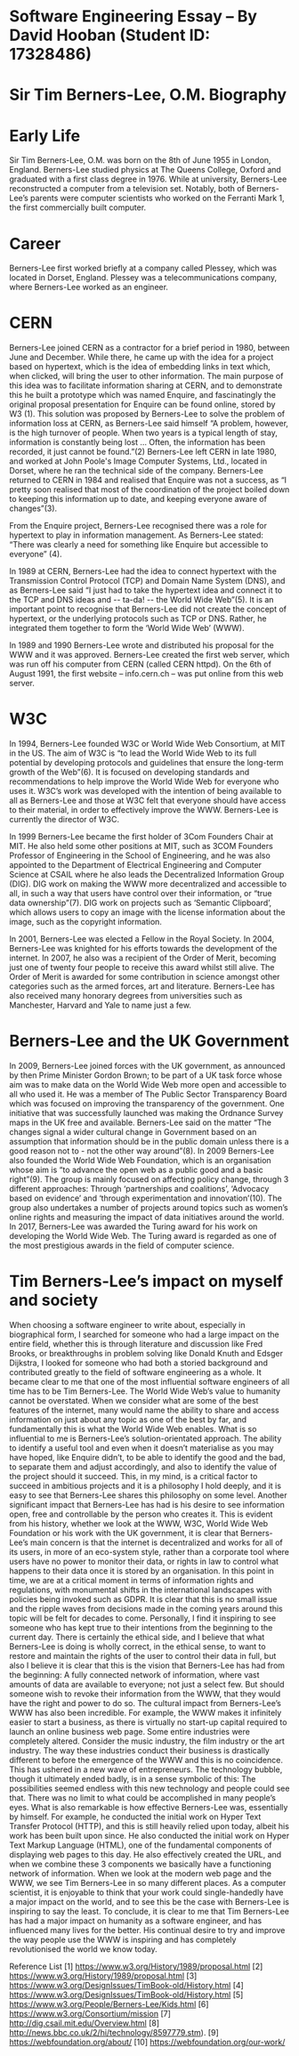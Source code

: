 # Software Engineering Essay – By David Hooban (Student ID: 17328486)
# Sir Tim Berners-Lee, O.M. Biography
#                                    Early Life
Sir Tim Berners-Lee, O.M. was born on the 8th of June 1955 in London, England. Berners-Lee studied physics at The Queens College, Oxford and graduated with a first class degree in 1976. While at university, Berners-Lee reconstructed a computer from a television set. Notably, both of Berners-Lee’s parents were computer scientists who worked on the Ferranti Mark 1, the first commercially built computer.
# Career
Berners-Lee first worked briefly at a company called Plessey, which was located in Dorset, England. Plessey was a telecommunications company, where Berners-Lee worked as an engineer.

# CERN
Berners-Lee joined CERN as a contractor for a brief period in 1980, between June and December. While there, he came up with the idea for a project based on hypertext, which is the idea of embedding links in text which, when clicked, will bring the user to other information. The main purpose of this idea was to facilitate information sharing at CERN, and to demonstrate this he built a prototype which was named Enquire, and fascinatingly the original proposal presentation for Enquire can be found online, stored by W3 (1). This solution was proposed by Berners-Lee to solve the problem of information loss at CERN, as Berners-Lee said himself “A problem, however, is the high turnover of people. When two years is a typical length of stay, information is constantly being lost … Often, the information has been recorded, it just cannot be found.”(2) Berners-Lee left CERN in late 1980, and worked at John Poole's Image Computer Systems, Ltd., located in Dorset, where he ran the technical side of the company. Berners-Lee returned to CERN in 1984 and realised that Enquire was not a success, as “I pretty soon realised that most of the coordination of the project boiled down to keeping this information up to date, and keeping everyone aware of changes”(3).

From the Enquire project, Berners-Lee recognised there was a role for hypertext to play in information management. As Berners-Lee stated: “There was clearly a need for something like Enquire but accessible to everyone” (4).

In 1989 at CERN, Berners-Lee had the idea to connect hypertext with the Transmission Control Protocol (TCP) and Domain Name System (DNS), and as Berners-Lee said “I just had to take the hypertext idea and connect it to the TCP and DNS ideas and -- ta-da! -- the World Wide Web”(5). It is an important point to recognise that Berners-Lee did not create the concept of hypertext, or the underlying protocols such as TCP or DNS. Rather, he integrated them together to form the ‘World Wide Web’ (WWW). 

In 1989 and 1990 Berners-Lee wrote and distributed his proposal for the WWW and it was approved. Berners-Lee created the first web server, which was run off his computer from CERN (called CERN httpd). On the 6th of August 1991, the first website – info.cern.ch – was put online from this web server.


# W3C
In 1994, Berners-Lee founded W3C or World Wide Web Consortium, at MIT in the US. The aim of W3C is “to lead the World Wide Web to its full potential by developing protocols and guidelines that ensure the long-term growth of the Web”(6). It is focused on developing standards and recommendations to help improve the World Wide Web for everyone who uses it. W3C’s work was developed with the intention of being available to all as Berners-Lee and those at W3C felt that everyone should have access to their material, in order to effectively improve the WWW. Berners-Lee is currently the director of W3C. 

In 1999 Berners-Lee became the first holder of 3Com Founders Chair at MIT. He also held some other positions at MIT, such as 3COM Founders Professor of Engineering in the School of Engineering, and he was also appointed to the Department of Electrical Engineering and Computer Science at CSAIL where he also leads the Decentralized Information Group (DIG). DIG work on making the WWW more decentralized and accessible to all, in such a way that users have control over their information, or “true data ownership”(7). DIG work on projects such as ‘Semantic Clipboard’, which allows users to copy an image with the license information about the image, such as the copyright information.

In 2001, Berners-Lee was elected a Fellow in the Royal Society. In 2004, Berners-Lee was knighted for his efforts towards the development of the internet. In 2007, he also was a recipient of the Order of Merit, becoming just one of twenty four people to receive this award whilst still alive. The Order of Merit is awarded for some contribution in science amongst other categories such as the armed forces, art and literature. Berners-Lee has also received many honorary degrees from universities such as Manchester, Harvard and Yale to name just a few.

# Berners-Lee and the UK Government
In 2009, Berners-Lee joined forces with the UK government, as announced by then Prime Minister Gordon Brown; to be part of a UK task force whose aim was to make data on the World Wide Web more open and accessible to all who used it. He was a member of The Public Sector Transparency Board which was focused on improving the transparency of the government. One initiative that was successfully launched was making the Ordnance Survey maps in the UK free and available. Berners-Lee said on the matter “The changes signal a wider cultural change in Government based on an assumption that information should be in the public domain unless there is a good reason not to - not the other way around”(8). 
In 2009 Berners-Lee also founded the World Wide Web Foundation, which is an organisation whose aim is “to advance the open web as a public good and a basic right”(9). The group is mainly focused on affecting policy change, through 3 different approaches: Through ‘partnerships and coalitions’, ‘Advocacy based on evidence’ and ‘through experimentation and innovation’(10). The group also undertakes a number of projects around topics such as women’s online rights and measuring the impact of data initiatives around the world.
In 2017, Berners-Lee was awarded the Turing award for his work on developing the World Wide Web. The Turing award is regarded as one of the most prestigious awards in the field of computer science.



# Tim Berners-Lee’s impact on myself and society
When choosing a software engineer to write about, especially in biographical form, I searched for someone who had a large impact on the entire field, whether this is through literature and discussion like Fred Brooks, or breakthroughs in problem solving like Donald Knuth and Edsger Dijkstra, I looked for someone who had both a storied background and contributed greatly to the field of software engineering as a whole. It became clear to me that one of the most influential software engineers of all time has to be Tim Berners-Lee. The World Wide Web’s value to humanity cannot be overstated. When we consider what are some of the best features of the internet, many would name the ability to share and access information on just about any topic as one of the best by far, and fundamentally this is what the World Wide Web enables.
What is so influential to me is Berners-Lee’s solution-orientated approach. The ability to identify a useful tool and even when it doesn’t materialise as you may have hoped, like Enquire didn’t, to be able to identify the good and the bad, to separate them and adjust accordingly, and also to identify the value of the project should it succeed. This, in my mind, is a critical factor to succeed in ambitious projects and it is a philosophy I hold deeply, and it is easy to see that Berners-Lee shares this philosophy on some level.
Another significant impact that Berners-Lee has had is his desire to see information open, free and controllable by the person who creates it. This is evident from his history, whether we look at the WWW, W3C, World Wide Web Foundation or his work with the UK government, it is clear that Berners-Lee’s main concern is that the internet is decentralized and works for all of its users, in more of an eco-system style, rather than a corporate tool where users have no power to monitor their data, or rights in law to control what happens to their data once it is stored by an organisation. In this point in time, we are at a critical moment in terms of information rights and regulations, with monumental shifts in the international landscapes with policies being invoked such as GDPR. It is clear that this is no small issue and the ripple waves from decisions made in the coming years around this topic will be felt for decades to come.
Personally, I find it inspiring to see someone who has kept true to their intentions from the beginning to the current day. There is certainly the ethical side, and I believe that what Berners-Lee is doing is wholly correct, in the ethical sense, to want to restore and maintain the rights of the user to control their data in full, but also I believe it is clear that this is the vision that Berners-Lee has had from the beginning: A fully connected network of information, where vast amounts of data are available to everyone; not just a select few. But should someone wish to revoke their information from the WWW, that they would have the right and power to do so.
The cultural impact from Berners-Lee’s WWW has also been incredible. For example, the WWW makes it infinitely easier to start a business, as there is virtually no start-up capital required to launch an online business web page. Some entire industries were completely altered. Consider the music industry, the film industry or the art industry. The way these industries conduct their business is drastically different to before the emergence of the WWW and this is no coincidence. This has ushered in a new wave of entrepreneurs. The technology bubble, though it ultimately ended badly, is in a sense symbolic of this: The possibilities seemed endless with this new technology and people could see that. There was no limit to what could be accomplished in many people’s eyes.
What is also remarkable is how effective Berners-Lee was, essentially by himself. For example, he conducted the initial work on Hyper Text Transfer Protocol (HTTP), and this is still heavily relied upon today, albeit his work has been built upon since. He also conducted the initial work on Hyper Text Markup Language (HTML), one of the fundamental components of displaying web pages to this day. He also effectively created the URL, and when we combine these 3 components we basically have a functioning network of information. When we look at the modern web page and the WWW, we see Tim Berners-Lee in so many different places. As a computer scientist, it is enjoyable to think that your work could single-handedly have a major impact on the world, and to see this be the case with Berners-Lee is inspiring to say the least.
To conclude, it is clear to me that Tim Berners-Lee has had a major impact on humanity as a software engineer, and has influenced many lives for the better. His continual desire to try and improve the way people use the WWW is inspiring and has completely revolutionised the world we know today. 























Reference List
[1] https://www.w3.org/History/1989/proposal.html
[2] https://www.w3.org/History/1989/proposal.html
[3] https://www.w3.org/DesignIssues/TimBook-old/History.html
[4] https://www.w3.org/DesignIssues/TimBook-old/History.html
[5] https://www.w3.org/People/Berners-Lee/Kids.html
[6] https://www.w3.org/Consortium/mission
[7] http://dig.csail.mit.edu/Overview.html
[8] http://news.bbc.co.uk/2/hi/technology/8597779.stm).
[9] https://webfoundation.org/about/
[10] https://webfoundation.org/our-work/


